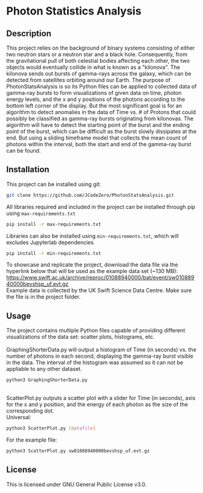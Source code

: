 # Photon Statistics Analysis

## Description
This project relies on the background of binary systems consisting of either two neutron stars or a neutron star and a black hole. Consequently, from the gravitational pull of both celestial bodies affecting each other, the two objects would eventually collide in what is known as a "kilonova". The kilonova sends out bursts of gamma-rays across the galaxy, which can be detected from satellites orbiting around our Earth. The purpose of PhotonStatsAnalysis is so its Python files can be applied to collected data of gamma-ray bursts to form visualizations of given data on time, photon energy levels, and the x and y positions of the photons according to the bottom left corner of the display. But the most significant goal is for an algorithm to detect anomalies in the data of Time vs. # of Protons that could possibly be classified as gamma-ray bursts originating from kilonovas. The algorithm will have to detect the starting point of the burst and the ending point of the burst, which can be difficult as the burst slowly dissipates at the end. But using a sliding timeframe model that collects the mean count of photons within the interval, both the start and end of the gamma-ray burst can be found.

## Installation
This project can be installed using git:
```bash
git clone https://github.com/JCodeZero/PhotonStatsAnalysis.git
```
All libraries required and included in the project can be installed through pip using `max-requirements.txt`
```bash
pip install -r max-requirements.txt
```
Libraries can also be installed using `min-requirements.txt`, which will excludes Jupyterlab dependencies
```bash
pip install -r min-requirements.txt
```
To showcase and replicate the project, download the data file via the hyperlink below that will be used as the example data set (~130 MB):
https://www.swift.ac.uk/archive/reproc/01088940000/bat/event/sw01088940000bevshsp_uf.evt.gz \
Example data is collected by the UK Swift Science Data Centre. Make sure the file is in the project folder.

## Usage
The project contains multiple Python files capable of providing different visualizations of the data set: scatter plots, histograms, etc. \
\
GraphingShorterData.py will output a histogram of Time (in seconds) vs. the number of photons in each second, displaying the gamma-ray burst visible in the data. The interval of the histogram was assumed so it can not be appliable to any other dataset.
```bash
python3 GraphingShorterData.py
```
\
ScatterPlot.py outputs a scatter plot with a slider for Time (in seconds), axis for the x and y position, and the energy of each photon as the size of the corresponding dot. \
Universal:
```bash
python3 ScatterPlot.py [datafile]
```
For the example file:
```bash
python3 ScatterPlot.py sw01088940000bevshsp_uf.evt.gz
```

## License
This is licensed under GNU General Public License v3.0.
